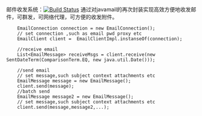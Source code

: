 邮件收发系统：[![Build Status](https://api.travis-ci.org/289048093/emailtool.svg)](https://travis-ci.org/289048093/emailtool/settings)
通过对javamail的再次封装实现高效方便地收发邮件，可群发，可网络代理，可方便的收发附件。

        EmailConnection connection = new EmailConnection();
        // set connection ,such as email pwd proxy etc
        EmailClient client =  EmailClientImpl.instanseOf(connection);
        
        //receive email
        List<EmailMessage> receiveMsgs = client.receive(new SentDateTerm(ComparisonTerm.EQ, new java.util.Date()));
        
        //send email
        // set message,such subject context attachments etc
        EmailMessage message = new EmailMessage();
        client.send(message);
        //batch send
        EmailMessage message2 = new EmailMessage();
        // set message,such subject context attachments etc
        client.send(message,message2,...);
